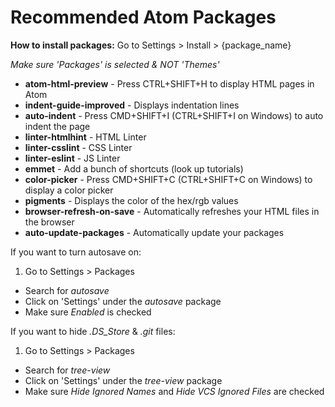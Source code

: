 # Recommended Atom Packages

**How to install packages:** Go to Settings > Install > {package_name}

*Make sure 'Packages' is selected & NOT 'Themes'*

* **atom-html-preview** - Press CTRL+SHIFT+H to display HTML pages in Atom
* **indent-guide-improved** - Displays indentation lines
* **auto-indent** - Press CMD+SHIFT+I (CTRL+SHIFT+I on Windows) to auto indent the page
* **linter-htmlhint** - HTML Linter
* **linter-csslint** - CSS Linter
* **linter-eslint** - JS Linter
* **emmet** - Add a bunch of shortcuts (look up tutorials)
* **color-picker** - Press CMD+SHIFT+C (CTRL+SHIFT+C on Windows) to display a color picker
* **pigments** - Displays the color of the hex/rgb values
* **browser-refresh-on-save** - Automatically refreshes your HTML files in the browser
* **auto-update-packages** - Automatically update your packages

If you want to turn autosave on:

1. Go to Settings > Packages
* Search for *autosave*
* Click on 'Settings' under the *autosave* package
* Make sure *Enabled* is checked

If you want to hide *.DS_Store* & *.git* files:

1. Go to Settings > Packages
* Search for *tree-view*
* Click on 'Settings' under the *tree-view* package
* Make sure *Hide Ignored Names* and *Hide VCS Ignored Files* are checked
